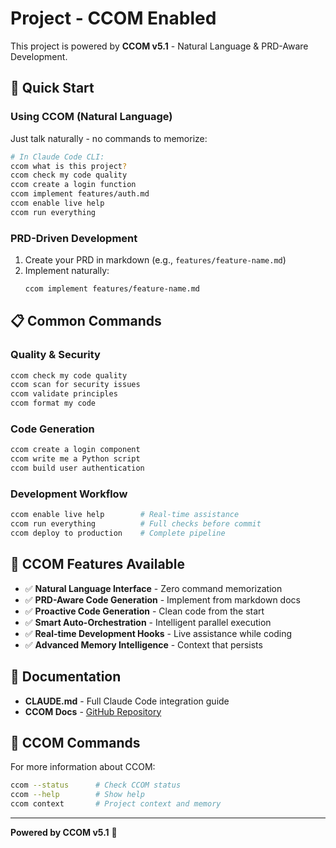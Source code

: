 # Project - CCOM Enabled

This project is powered by **CCOM v5.1** - Natural Language & PRD-Aware Development.

## 🚀 Quick Start

### **Using CCOM (Natural Language)**

Just talk naturally - no commands to memorize:

```bash
# In Claude Code CLI:
ccom what is this project?
ccom check my code quality
ccom create a login function
ccom implement features/auth.md
ccom enable live help
ccom run everything
```

### **PRD-Driven Development**

1. Create your PRD in markdown (e.g., `features/feature-name.md`)
2. Implement naturally:
   ```bash
   ccom implement features/feature-name.md
   ```

## 📋 Common Commands

### **Quality & Security**
```bash
ccom check my code quality
ccom scan for security issues
ccom validate principles
ccom format my code
```

### **Code Generation**
```bash
ccom create a login component
ccom write me a Python script
ccom build user authentication
```

### **Development Workflow**
```bash
ccom enable live help        # Real-time assistance
ccom run everything          # Full checks before commit
ccom deploy to production    # Complete pipeline
```

## 🧠 CCOM Features Available

- ✅ **Natural Language Interface** - Zero command memorization
- ✅ **PRD-Aware Code Generation** - Implement from markdown docs
- ✅ **Proactive Code Generation** - Clean code from the start
- ✅ **Smart Auto-Orchestration** - Intelligent parallel execution
- ✅ **Real-time Development Hooks** - Live assistance while coding
- ✅ **Advanced Memory Intelligence** - Context that persists

## 📖 Documentation

- **CLAUDE.md** - Full Claude Code integration guide
- **CCOM Docs** - [GitHub Repository](https://github.com/debashishroy00/ccom)

## 🔧 CCOM Commands

For more information about CCOM:
```bash
ccom --status      # Check CCOM status
ccom --help        # Show help
ccom context       # Project context and memory
```

---

**Powered by CCOM v5.1** 🚀
